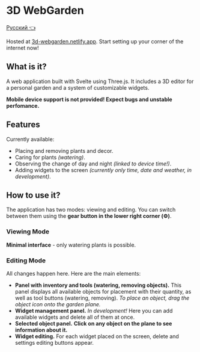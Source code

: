 # 3D WebGarden

[Русский 👈](README_ru.md)

Hosted at [3d-webgarden.netlify.app](https://3d-webgarden.netlify.app/). Start setting up your corner of the internet now!

## What is it?

A web application built with Svelte using Three.js. It includes a 3D editor for a personal garden and a system of customizable widgets.

**Mobile device support is not provided! Expect bugs and unstable perfomance.**

## Features

Currently available:

- Placing and removing plants and decor.
- Caring for plants *(watering)*.
- Observing the change of day and night *(linked to device time!)*.
- Adding widgets to the screen *(currently only time, date and weather, in development)*.

## How to use it?

The application has two modes: viewing and editing. You can switch between them using the **gear button in the lower right corner (⚙️)**.

### Viewing Mode

**Minimal interface** - only watering plants is possible.

### Editing Mode

All changes happen here. Here are the main elements:

- **Panel with inventory and tools (watering, removing objects).** This panel displays all available objects for placement with their quantity, as well as tool buttons (watering, removing). *To place an object, drag the object icon onto the garden plane.*
- **Widget management panel.** *In development!* Here you can add available widgets and delete all of them at once.
- **Selected object panel.** **Click on any object on the plane to see information about it.**
- **Widget editing.** For each widget placed on the screen, delete and settings editing buttons appear.
